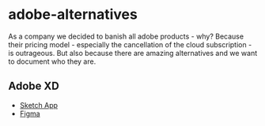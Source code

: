# adobe-alternatives
As a company we decided to banish all adobe products - why? Because their pricing model - especially the cancellation of the cloud subscription - is outrageous. But also because there are amazing alternatives and we want to document who they are.


## Adobe XD

- [Sketch App](https://www.sketch.com/)
- [Figma](https://www.figma.com/)

